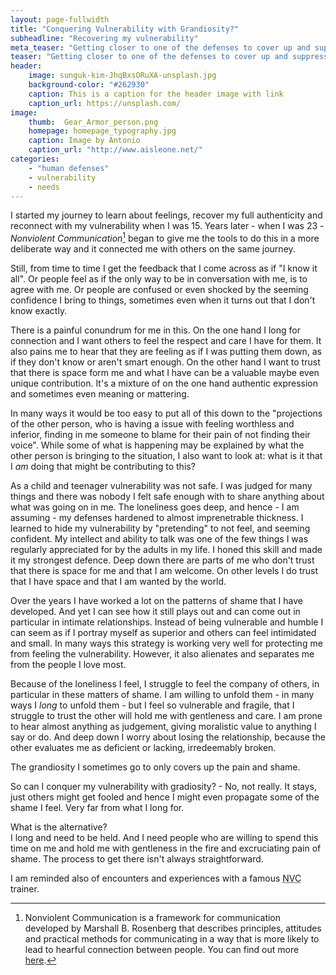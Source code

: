 ```yaml
---
layout: page-fullwidth
title: "Conquering Vulnerability with Grandiosity?"
subheadline: "Recovering my vulnerability"
meta_teaser: "Getting closer to one of the defenses to cover up and suppress feeling vulnerable."
teaser: "Getting closer to one of the defenses to cover up and suppress feeling vulnerable."
header:
    image: sunguk-kim-JhqBxsORuXA-unsplash.jpg
    background-color: "#262930"
    caption: This is a caption for the header image with link
    caption_url: https://unsplash.com/
image:
    thumb:  Gear_Armor_person.png
    homepage: homepage_typography.jpg
    caption: Image by Antonio
    caption_url: "http://www.aisleone.net/"
categories:
    - "human defenses"
    - vulnerability
    - needs
---
```

<!--more-->



I started my journey to learn about feelings, recover my full authenticity and reconnect with my vulnerability when I was 15. Years later - when I was 23 - <dfn>Nonviolent Communication</dfn>[^1] began to give me the tools to do this in a more deliberate way and it connected me with others on the same journey.

Still, from time to time I get the feedback that I come across as if "I know it all". Or people feel as if the only way to be in conversation with me, is to agree with me. Or people are confused or even shocked by the seeming confidence I bring to things, sometimes even when it turns out that I don't know exactly.

There is a painful conundrum for me in this. On the one hand I long for connection and I want others to feel the respect and care I have for them. It also pains me to hear that they are feeling as if I was putting them down, as if they don't know or aren't smart enough. On the other hand I want to trust that there is space form me and what I have can be a valuable maybe even unique contribution. It's a mixture of on the one hand authentic expression and sometimes even meaning or mattering. 

In many ways it would be too easy to put all of this down to the "projections of the other person, who is having a issue with feeling worthless and  inferior, finding in me someone to blame for their pain of not finding their voice". While some of what is happening may be explained by what the other person is bringing to the situation, I also want to look at: what is it that I _am_ doing that might be contributing to this?

As a child and teenager vulnerability was not safe. I was judged for many things and there was nobody I felt safe enough with to share anything about what was going on in me. The loneliness goes deep, and hence - I am assuming - my defenses hardened to almost imprenetrable thickness. I learned to hide my vulnerability by "pretending" to not feel, and seeming confident. My intellect and ability to talk was one of the few things I was regularly appreciated for by the adults in my life. I honed this skill and made it my strongest defence. Deep down there are parts of me who don't trust that there is space for me and that I am welcome. On other levels I do trust that I have space and that I am wanted by the world.

Over the years I have worked a lot on the patterns of shame that I have developed. And yet I can see how it still plays out and can come out in particular in intimate relationships. Instead of being vulnerable and humble I can seem as if I portray myself as superior and others can feel intimidated and small. In many ways this strategy is working very well for protecting me from feeling the vulnerability. However, it also alienates and separates me from the people I love most. 

Because of the loneliness I feel, I struggle to feel the company of others, in particular in these matters of shame. I am willing to unfold them - in many ways I _long_ to unfold them - but I feel so vulnerable and fragile, that I struggle to trust the other will hold me with gentleness and care. I am prone to hear almost anything as judgement, giving moralistic value to anything I say or do. And deep down I worry about losing the relationship, because the other evaluates me as deficient or lacking, irredeemably broken. 

The grandiosity I sometimes go to only covers up the pain and shame.

So can I conquer my vulnerability with gradiosity? - No, not really. It stays, just others might get fooled and hence I might even propagate some of the shame I feel. Very far from what I long for.

What is the alternative?  
I long and need to be held. And I need people who are willing to spend this time on me and hold me with gentleness in the fire and excruciating pain of shame. The process to get there isn't always straightforward.

I am reminded also of encounters and experiences with a famous <abbr title = "Nonviolent Communication"> NVC </abbr> trainer.



[^1]: Nonviolent Communication is a framework for communication developed by Marshall B. Rosenberg that describes principles, attitudes and practical methods for communicating in a way that is more likely to lead to hearful connection between people. You can find out more [here](https://thefearlessheart.org/nvc-reference-materials/basics-of-nonviolent-communication/).

